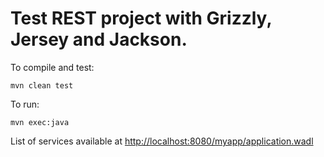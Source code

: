 # Test REST project with Grizzly, Jersey and Jackson.

To compile and test:

    mvn clean test

To run:

    mvn exec:java

List of services available at <http://localhost:8080/myapp/application.wadl>
